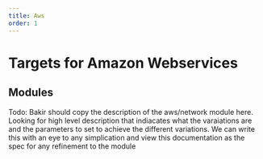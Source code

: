 ```yaml
---
title: Aws
order: 1
---
```


# Targets for Amazon Webservices

## Modules

Todo: Bakir should copy the description of the aws/network module here. Looking for high level description that indiacates what the varaiations are and the parameters to set to achieve the different variations. We can write this with an eye to any simplication and view this documentation as the spec for any refinement to the module
